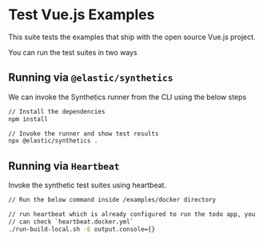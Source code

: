 # Test Vue.js Examples

This suite tests the examples that ship with the open source Vue.js project.

You can run the test suites in two ways

## Running via `@elastic/synthetics`

We can invoke the Synthetics runner from the CLI using the below steps

```sh
// Install the dependencies
npm install

// Invoke the runner and show test results
npx @elastic/synthetics .

```

## Running via `Heartbeat`

Invoke the synthetic test suites using heartbeat.

```sh
// Run the below command inside /examples/docker directory

// run heartbeat which is already configured to run the todo app, you
// can check `heartbeat.docker.yml`
./run-build-local.sh -E output.console={}
```
